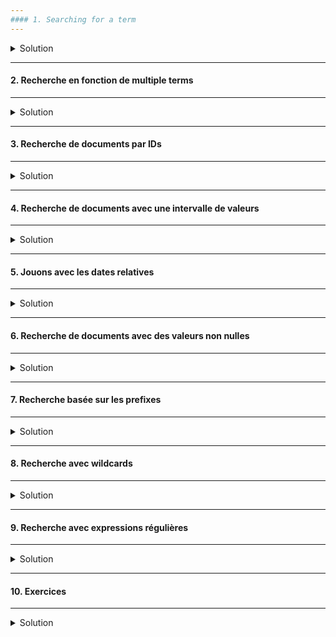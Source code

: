 ```yaml
---
#### 1. Searching for a term
---
```

<details>
<summary>Solution</summary>


##### :arrow_forward: DISCLAIMER : Certaines des requêtes de ce chapitre ne renvoient pas les résultats escomptés
En référer au formateur le cas échéant (Conflits possible de versions).

Les term level queries sont les plus utilisées pour les données structurées de type nombre ou date. Elles peuvent également être utilisées pour des labels de classification.<br/>
Par contre elles ne sont pas recommandées pour les recherches textuelles qui ne requiérent pas de correspondance exacte, elles sont inopérantes sur des champs analysés.

##### :arrow_forward: Recherche de documents avec une valeur à `true` pour le champ `is_active`

Il existe deux requêtes pour le faire :
* Avec la syntaxe : "is_active": true
```
GET /products/_search
{
  "query": {
    "term": {
      "is_active": true
    }
  }
}
```
* Avec la syntaxe : "is_active": { "value": true }
```
GET /products/_search
{
  "query": {
    "term": {
      "is_active": {
        "value": true
      }
    }
  }
}
```

<img src="https://i.ibb.co/M8TdZPS/058-Screenshot-2021-03-17-Elastic-Kibana.png" width="80%">

</details>


---
#### 2. Recherche en fonction de multiple terms
---
<details>
<summary>Solution</summary>

Rechercher les documents `products` avec les tags "Soup" ou "Cake".
Nous savons que les tags sont stockés en tant que `keyword`.
```
GET /products/_search
{
  "query": {
    "terms": {
      "tags.keyword": [ "Soup", "Cake" ]
    }
  }
}
```

Similaire à la clause IN en SQL.

<img src="https://i.ibb.co/SVyH7QV/059-Screenshot-2021-03-17-Elastic-Kibana.png" width="60%">

</details>

---
#### 3. Recherche de documents par IDs
---
<details>
<summary>Solution</summary>

Ecrire la requête pour récupérer les documents dont les identifiants sont 1, 2 ou 3.
```
GET /products/_search
{
  "query": {
    "ids": {
      "values": [ 1, 2, 3 ]
    }
  }
}
```

<img src="https://i.ibb.co/dB9XSXb/060-Screenshot-2021-03-17-Elastic-Kibana.png" width="80%">

</details>

---
#### 4. Recherche de  documents avec une intervalle de valeurs
---
<details>
<summary>Solution</summary>


- Hint :  Une fois ces requêtes effectuées dans le dev tools, exécutez les dans le menu Discovery pour avoir un affichage tabulaire plus user friendly (demandez la démo au formateur).

##### :arrow_forward: Recherche de documents avec un champ `in_stock` entre `1` et `5` inclus
Utiliser une requête de type `range`.
```
GET /products/_search
{
  "query": {
    "range": {
      "in_stock": {
        "gte": 1,
        "lte": 5
      }
    }
  }
}
```

<img src="https://i.ibb.co/d2rRHmY/061-Screenshot-2021-03-17-Elastic-Kibana.png" width="80%">

##### :arrow_forward: Recherche de documents dans un intervale de dates
Rechercher les documents `products` créés entre le 2010/01/01 et le 2010/12/31.
```
GET /products/_search
{
  "query": {
    "range": {
      "created": {
        "gte": "2010/01/01",
        "lte": "2010/12/31"
      }
    }
  }
}
```

<img src="https://i.ibb.co/prtY8Jt/062-Screenshot-2021-03-17-Elastic-Kibana.png" width="80%">

##### :arrow_forward: Recherche de documents dans un intervale de dates, avec format de date configuré
Rechercher les documents `products` créés entre le 2010/01/01 et le 2010/12/31 en utilisant le format dd-MM-yyyy.
```
GET /products/_search
{
  "query": {
    "range": {
      "created": {
        "gte": "01-01-2010",
        "lte": "31-12-2010",
        "format": "dd-MM-yyyy"
      }
    }
  }
}
```

<img src="https://i.ibb.co/tX6LJ59/063-Screenshot-2021-03-17-Elastic-Kibana.png" width="80%">

</details>

---
#### 5. Jouons avec les dates relatives
---
<details>
<summary>Solution</summary>


Pour en savoir plus au sujet des opérations sur les dates dans Elasticsearch :
https://www.elastic.co/guide/en/elasticsearch/reference/current/common-options.html#date-math

##### :arrow_forward: Retrancher un an à une date
Rechercher les documents `products` créés après le `2010/01/01` moins un an.
```
GET /products/_search
{
  "query": {
    "range": {
      "created": {
        "gte": "2010/01/01||-1y"
      }
    }
  }
}
```

<img src="https://i.ibb.co/58FmWbZ/064-Screenshot-2021-03-17-Elastic-Kibana.png" width="80%">

##### :arrow_forward: Retrancher un an et un jour à partir de `2010/01/01`
Rechercher les documents `products` créés après le `2010/01/01` moins un an et un jour.
```
GET /products/_search
{
  "query": {
    "range": {
      "created": {
        "gte": "2010/01/01||-1y-1d"
      }
    }
  }
}
```

Toujours le même résultat.

##### :arrow_forward: Retrancher un an et arrondir au mois
Rechercher les documents `products` créés après le `2010/01/01` moins un an arrondi au mois.
```
GET /products/_search
{
  "query": {
    "range": {
      "created": {
        "gte": "2010/01/01||-1y/M"
      }
    }
  }
}
```

Toujours le même résultat.

Gestion des arrondis par mois en fonction de l'opérateur :

<img src="https://i.ibb.co/31g52nb/Screenshot-from-2021-03-18-13-17-20.png" width="60%">

##### :arrow_forward: Arrondir par mois avant de retrancher un an à partir du `2010/01/01`
```
GET /products/_search
{
  "query": {
    "range": {
      "created": {
        "gte": "2010/01/01||/M-1y"
      }
    }
  }
}
```

Toujours le même résultat.

##### :arrow_forward: Arrondir par mois avant de retrancher un an à partir de la date courante
```
GET /products/_search
{
  "query": {
    "range": {
      "created": {
        "gte": "now/M-1y"
      }
    }
  }
}
```

Aucun résultat, élargir à 4 ou 5 ans pour avoir des résultats.

<img src="https://i.ibb.co/kh2DjFg/065-Screenshot-2021-03-17-Elastic-Kibana.png" width="20%">

##### :arrow_forward: Recherche de documents avec le champ `created` contenant la date courante ou plus

```
GET /product/_search
{
  "query": {
    "range": {
      "created": {
        "gte": "now"
      }
    }
  }
}
```

Aucun produit créé dans le futur. ;)

</details>


---
#### 6. Recherche de documents avec des valeurs non nulles
---
<details>
<summary>Solution</summary>

Rechercher les documents de l'index `products` ayant des `tags`.
Utiliser la clause `exists`.
```
GET /products/_search
{
  "query": {
    "exists": {
      "field": "tags"
    }
  }
}
```

<img src="https://i.ibb.co/kMss3r1/066-Screenshot-2021-03-17-Elastic-Kibana.png" width="80%">

</details>

---
#### 7. Recherche basée sur les prefixes
---
<details>
<summary>Solution</summary>

##### :arrow_forward: Documents contenant un tag commençant par `Vege`
```
GET /products/_search
{
  "query": {
    "prefix": {
      "tags.keyword": "Vege"
    }
  }
}
```

<img src="https://i.ibb.co/89K8K6C/067-Screenshot-2021-03-17-Elastic-Kibana.png" width="80%">

</details>

---
#### 8. Recherche avec wildcards
---
<details>
<summary>Solution</summary>

Avertissement : Les requêtes avec wildcard sont très gourmandes en ressources et peuvent être lentes.<br/>
Par exemple ne jamais utiliser de wildcard au début du critére de recherche.

##### :arrow_forward: Ajouter un asterisque pour tous les caractères (zéro ou plus)
Utiliser le mot clé : "Veg*ble".
```
GET /products/_search
{
  "query": {
    "wildcard": {
      "tags.keyword": "Veg*ble"
    }
  }
}
```

<img src="https://i.ibb.co/JtSMNpk/068-Screenshot-2021-03-17-Elastic-Kibana.png" width="80%">

##### :arrow_forward: Ajouter un point d'interrogation pour tout caractère
La même requête en remplaçant l'asterisque avec un point d'interrogation.
```
GET /products/_search
{
  "query": {
    "wildcard": {
      "tags.keyword": "Veg?ble"
    }
  }
}
```

<img src="https://i.ibb.co/cD4GZpX/069-Screenshot-2021-03-17-Elastic-Kibana.png" width="20%">

Essayer avec le mot clé : "Veget?ble".
```
GET /products/_search
{
  "query": {
    "wildcard": {
      "tags.keyword": "Veget?ble"
    }
  }
}
```

<img src="https://i.ibb.co/7tL6WLk/070-Screenshot-2021-03-17-Elastic-Kibana.png" width="80%">

</details>

---
#### 9. Recherche avec expressions régulières
---
<details>
<summary>Solution</summary>


Pour comprendre comment fonctionnent les expressions régulières dans Elasticsearch :<br/>
https://www.elastic.co/guide/en/elasticsearch/reference/current/query-dsl-regexp-query.html#regexp-syntax
Rechercher les produits répondant au critère : "Veg(suite_de_caractères_alphabétiques)ble"
```
GET /products/_search
{
  "query": {
    "regexp": {
      "tags.keyword": "Veg[a-zA-Z]+ble"
    }
  }
}
```

Même résultat qu'avec l'expression régulière : "Veget?ble".

</details>

---
#### 10. Exercices
---
<details>
<summary>Solution</summary>


##### :arrow_forward: Recherche de documents avec le champ `sold` inférieur à `10`

```
GET /products/_search
{
  "query": {
    "range": {
      "sold": {
        "lt": 10
      }
    }
  }
}
```

<img src="https://i.ibb.co/Ns5L5fN/071-Screenshot-2021-03-17-Elastic-Kibana.png" width="80%">

##### :arrow_forward: Recherche de documents avec le champ `sold` entre `10` (inclusif) et `30` (exclusif)

```
GET /products/_search
{
  "query": {
    "range": {
      "sold": {
        "lt": 30,
        "gte": 10
      }
    }
  }
}
```

<img src="https://i.ibb.co/PgLwvPP/072-Screenshot-2021-03-17-Elastic-Kibana.png" width="80%">

##### :arrow_forward: Recherche de documents contenant le tag `Meat`
```
GET /products/_search
{
  "query": {
    "term": {
      "tags.keyword": "Meat"
    }
  }
}
```

<img src="https://i.ibb.co/ZMFPbJB/073-Screenshot-2021-03-17-Elastic-Kibana.png" width="80%">

##### :arrow_forward: Recherche de documents contenant `Tomato` ou `Paste` dans le champ `name`
```
GET /products/_search
{
  "query": {
    "terms": {
      "name": [ "tomato", "paste" ]
    }
  }
}
```

<img src="https://i.ibb.co/vZFrzLp/074-Screenshot-2021-03-17-Elastic-Kibana.png" width="80%">

##### :arrow_forward: Recherche de documents contenant `past` suivi par un caractère optionnel, pour le champ `name`
```
GET /products/_search
{
  "query": {
    "wildcard": {
      "name": "past?"
    }
  }
}
```

<img src="https://i.ibb.co/wB4s4Mm/075-Screenshot-2021-03-17-Elastic-Kibana.png" width="80%">

##### :arrow_forward: Recherche de documents contenant un nombre dans le champ `name`
```
GET /products/_search
{
  "query": {
    "regexp": {
      "name": "[0-9]+"
    }
  }
}
```

<img src="https://i.ibb.co/dBtbWtc/076-Screenshot-2021-03-17-Elastic-Kibana.png" width="80%">

</details>
